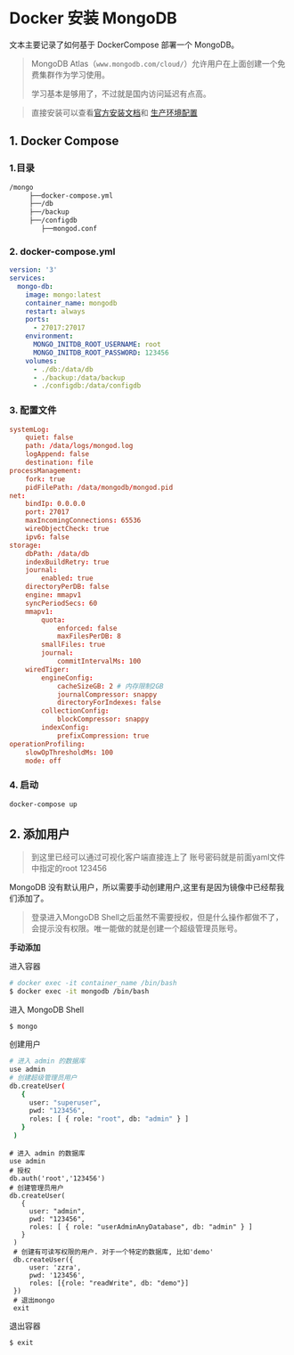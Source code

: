 # Docker 安装 MongoDB

文本主要记录了如何基于 DockerCompose 部署一个 MongoDB。

> MongoDB Atlas（`www.mongodb.com/cloud/`）允许用户在上面创建一个免费集群作为学习使用。
>
> 学习基本是够用了，不过就是国内访问延迟有点高。



> 直接安装可以查看[官方安装文档](https://docs.mongodb.com/manual/installation/)和 [生产环境配置](https://docs.mongodb.com/manual/administration/production-notes/)



## 1. Docker Compose

### 1.目录

```sh
/mongo
     ├──docker-compose.yml
     ├──/db
     ├──/backup
     ├──/configdb
        ├──mongod.conf
```

### 2. docker-compose.yml

```yml
version: '3'
services:
  mongo-db:
    image: mongo:latest
    container_name: mongodb
    restart: always
    ports:
      - 27017:27017
    environment:
      MONGO_INITDB_ROOT_USERNAME: root
      MONGO_INITDB_ROOT_PASSWORD: 123456
    volumes:
      - ./db:/data/db
      - ./backup:/data/backup
      - ./configdb:/data/configdb
```



### 3. 配置文件

```conf
systemLog:
    quiet: false
    path: /data/logs/mongod.log
    logAppend: false
    destination: file
processManagement:
    fork: true
    pidFilePath: /data/mongodb/mongod.pid
net:
    bindIp: 0.0.0.0
    port: 27017
    maxIncomingConnections: 65536
    wireObjectCheck: true
    ipv6: false   
storage:
    dbPath: /data/db
    indexBuildRetry: true
    journal:
        enabled: true
    directoryPerDB: false
    engine: mmapv1
    syncPeriodSecs: 60
    mmapv1:
        quota:
            enforced: false
            maxFilesPerDB: 8
        smallFiles: true   
        journal:
            commitIntervalMs: 100
    wiredTiger:
        engineConfig:
            cacheSizeGB: 2 # 内存限制2GB
            journalCompressor: snappy
            directoryForIndexes: false   
        collectionConfig:
            blockCompressor: snappy
        indexConfig:
            prefixCompression: true
operationProfiling:
    slowOpThresholdMs: 100
    mode: off
```



### 4. 启动

```sh
docker-compose up
```





## 2. 添加用户

> 到这里已经可以通过可视化客户端直接连上了
> 账号密码就是前面yaml文件中指定的root 123456



MongoDB 没有默认用户，所以需要手动创建用户,这里有是因为镜像中已经帮我们添加了。

> 登录进入MongoDB Shell之后虽然不需要授权，但是什么操作都做不了，会提示没有权限。唯一能做的就是创建一个超级管理员账号。

**手动添加**

进入容器

```sh
# docker exec -it container_name /bin/bash
$ docker exec -it mongodb /bin/bash
```

进入 MongoDB Shell

```shell
$ mongo
```

 创建用户

```sh
# 进入 admin 的数据库
use admin
# 创建超级管理员用户
db.createUser(
   {
     user: "superuser",
     pwd: "123456",
     roles: [ { role: "root", db: "admin" } ]
   }
 )
```



```shell
# 进入 admin 的数据库
use admin
# 授权
db.auth('root','123456')
# 创建管理员用户
db.createUser(
   {
     user: "admin",
     pwd: "123456",
     roles: [ { role: "userAdminAnyDatabase", db: "admin" } ]
   }
 )
 # 创建有可读写权限的用户. 对于一个特定的数据库, 比如'demo'
 db.createUser({
     user: 'zzra',
     pwd: '123456',
     roles: [{role: "readWrite", db: "demo"}]
 })
 # 退出mongo
 exit
```

退出容器

```sh
$ exit
```